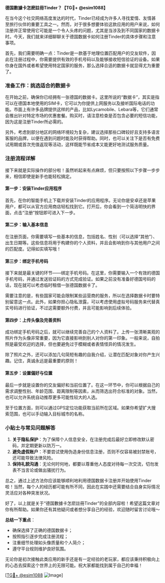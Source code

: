 **德国數據卡怎麽註冊Tinder？【TG💪+ @esim1088】**

在当今这个社交网络高度发达的时代，Tinder已经成为许多人寻找爱情、友情甚至旅行伙伴的重要工具之一。然而，对于很多想要体验这款应用的用户来说，如何注册并正常使用它可能是一个令人头疼的问题，尤其是当涉及到不同国家的数据卡时。今天，我们就来详细聊聊关于德国数据卡如何注册Tinder的具体步骤和注意事项。

首先，我们需要明确一点：Tinder是一款基于地理位置匹配用户的交友软件，因此在注册过程中，你需要提供有效的手机号码以及能够接收短信验证的设备。如果你身在国外或者希望使用特定国家的服务，那么选择合适的数据卡就显得尤为重要了。

### 准备工作：挑选适合的数据卡

在开始之前，确保你已经拥有一张德国的数据卡。这里所说的“数据卡”，其实是指可以在德国本地使用的SIM卡，它可以为你提供上网服务以及接听国际电话的功能。市面上有许多品牌提供这样的产品，比如Lycamobile、Lebara等，它们通常会推出针对特定市场的优惠套餐。购买时，请注意检查是否包含必要的短信功能，因为这是注册Tinder所必需的。

另外，考虑到部分地区的网络环境较为复杂，建议选择那些口碑较好且支持多语言客服的品牌，以便在遇到问题时能及时获得帮助。同时，也可以关注下是否有免费试用期或首次充值返现等活动，这样既能节省成本又能更好地测试服务质量。

### 注册流程详解

接下来就是实际操作的部分啦！虽然听起来有点麻烦，但只要按照以下步骤一步步来，相信即使是新手也能轻松搞定。

#### 第一步：安装Tinder应用程序

首先，在你的智能手机上下载并安装Tinder的应用程序。无论你是安卓还是苹果用户，都可以从官方应用商店轻松找到它。打开后，你会看到一个简洁明快的界面，点击“注册”按钮即可进入下一步。

#### 第二步：输入基本信息

在注册页面，你需要填写一些基本的信息，包括姓名、性别（可以选择“其他”）、出生日期等。这些信息将用于构建你的个人资料，并且会影响到你与其他用户之间的匹配度。记得如实填写哦！

#### 第三步：绑定手机号码

接下来就是最关键的环节——绑定手机号码。在这里，你需要输入一个有效的德国手机号码，并通过发送验证码的方式完成验证。如果之前没有准备好德国号码的话，现在就可以考虑临时租借一张德国数据卡了。

需要注意的是，有些国家可能会限制某些运营商的服务，所以在选择数据卡时要特别留意这一点。此外，如果你担心隐私泄露，可以考虑使用虚拟号码服务来代替真实号码进行验证，不过这需要额外付费，并且可能影响到后续体验。

#### 第四步：上传头像及完善资料

成功绑定手机号码之后，就可以继续完善自己的个人资料了。上传一张清晰美观的照片作为头像非常重要，因为它直接影响到别人对你的第一印象。一般来说，自拍照是最受欢迎的选择，但也要避免过于模糊或者表情怪异的情况发生。

除了照片之外，还可以添加几句简短有趣的自我介绍，让潜在匹配对象对你产生兴趣。记住，真诚永远是最重要的原则！

#### 第五步：设置偏好与位置

最后一步就是设置你的交友偏好和当前位置了。在这一环节中，你可以根据自己的需求调整性别、年龄范围、距离限制等因素，从而筛选出符合标准的对象。当然，也可以允许系统自动推荐更多可能性较大的人选。

至于位置方面，则可以通过GPS定位功能获取当前所在区域。如果你希望扩大搜索范围，也可以手动输入目标城市的名称。

### 小贴士与常见问题解答

1. **关于隐私保护**：为了保障个人信息安全，在注册完成后最好立即修改默认密码，并定期更新以防万一。
2. **避免虚假账户**：不要尝试使用伪造身份信息注册，否则不仅容易被封禁账号，还可能导致法律风险。
3. **保持礼貌沟通**：无论何时何地，都要以尊重他人态度对待每一次交流，切勿发表不当言论或做出骚扰行为。

总之，通过上述方法你应该能够顺利地利用德国数据卡注册并开始使用Tinder啦！当然，每个人的经历都可能有所不同，因此在实践中还需要结合自身实际情况灵活应对各种突发状况。

好了，以上就是关于“德国數據卡怎麽註冊Tinder”的全部内容啦！希望这篇文章对你有所帮助。如果你还有其他疑问或者想分享自己的经验，欢迎随时留言讨论哦～

**总结一下重点**：
- 确保选择了正确的德国数据卡；
- 按照指引逐步完成注册流程；
- 注重细节处理如头像质量和个人简介；
- 遵守平台规则维护良好氛围。

无论你是初次接触此类应用的新手还是有一定经验的老玩家，都应该秉持积极向上的心态去探索这个世界上的无限可能。祝大家都能找到属于自己的幸福！

[[TG💪+ @esim1088](https://t.me/s/esim1088) ![Image](https://i.postimg.cc/4NQfJmqS/Snipaste-2025-05-13-00-14-12.png)]